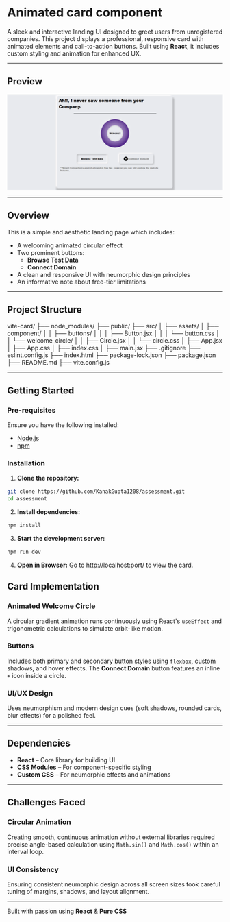 #  Animated card component

A sleek and interactive landing UI designed to greet users from unregistered companies. This project displays a professional, responsive card with animated elements and call-to-action buttons. Built using **React**, it includes custom styling and animation for enhanced UX.

---

## Preview

![App Preview](./vite-card/public/cardAssess.png)

---

## Overview
This is a simple and aesthetic landing page which includes:

- A welcoming animated circular effect
- Two prominent buttons: 
  - **Browse Test Data**
  - **Connect Domain**
- A clean and responsive UI with neumorphic design principles
- An informative note about free-tier limitations

---

## Project Structure

vite-card/
├── node_modules/
├── public/
├── src/
│   ├── assets/
│   ├── component/
│   │   ├── buttons/
│   │   │   ├── Button.jsx
│   │   │   └── button.css
│   │   └── welcome_circle/
│   │       ├── Circle.jsx
│   │       └── circle.css
│   ├── App.jsx
│   ├── App.css
│   ├── index.css
│   ├── main.jsx
├── .gitignore
├── eslint.config.js
├── index.html
├── package-lock.json
├── package.json
├── README.md
├── vite.config.js



---

## Getting Started

### Pre-requisites

Ensure you have the following installed:

- [Node.js](https://nodejs.org/)
- [npm](https://www.npmjs.com/) 

### Installation

1. **Clone the repository:**

```bash
git clone https://github.com/KanakGupta1208/assessment.git
cd assessment
```

2. **Install dependencies:**

```bash
npm install
```

3. **Start the development server:**

```bash
npm run dev
```

4. **Open in Browser:**
Go to http://localhost:port/ to view the card.

## Card Implementation 

### Animated Welcome Circle
A circular gradient animation runs continuously using React's `useEffect` and trigonometric calculations to simulate orbit-like motion.

###  Buttons
Includes both primary and secondary button styles using `flexbox`, custom shadows, and hover effects. The **Connect Domain** button features an inline `+` icon inside a circle.

### UI/UX Design
Uses neumorphism and modern design cues (soft shadows, rounded cards, blur effects) for a polished feel.

---

## Dependencies

- **React** – Core library for building UI
- **CSS Modules** – For component-specific styling
- **Custom CSS** – For neumorphic effects and animations

---

## Challenges Faced

### Circular Animation
Creating smooth, continuous animation without external libraries required precise angle-based calculation using `Math.sin()` and `Math.cos()` within an interval loop.

### UI Consistency
Ensuring consistent neumorphic design across all screen sizes took careful tuning of margins, shadows, and layout alignment.

---

Built with passion using **React** & **Pure CSS**











